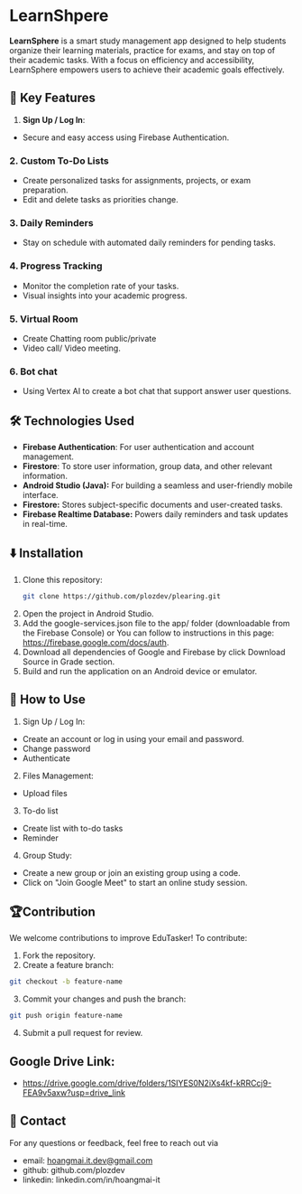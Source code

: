 # LearnShpere

**LearnSphere** is a smart study management app designed to help students organize their learning materials, practice for exams, and stay on top of their academic tasks. With a focus on efficiency and accessibility, LearnSphere empowers users to achieve their academic goals effectively.

## 🚀 Key Features
1. **Sign Up / Log In**:
- Secure and easy access using Firebase Authentication.
### 2. **Custom To-Do Lists**  
- Create personalized tasks for assignments, projects, or exam preparation.  
- Edit and delete tasks as priorities change.  
### 3. **Daily Reminders**  
- Stay on schedule with automated daily reminders for pending tasks.  
### 4. **Progress Tracking**  
- Monitor the completion rate of your tasks.  
- Visual insights into your academic progress.  
### 5. **Virtual Room**
- Create Chatting room public/private
- Video call/ Video meeting.
### 6. **Bot chat**
- Using Vertex AI to create a bot chat that support answer user questions.

## 🛠️ Technologies Used
- **Firebase Authentication**: For user authentication and account management.
- **Firestore**: To store user information, group data, and other relevant information.
- **Android Studio (Java):** For building a seamless and user-friendly mobile interface.
- **Firestore:** Stores subject-specific documents and user-created tasks. 
- **Firebase Realtime Database:** Powers daily reminders and task updates in real-time.

## ⬇️ Installation
1. Clone this repository:
   ```bash
   git clone https://github.com/plozdev/plearing.git
   ```
2. Open the project in Android Studio.
3. Add the google-services.json file to the app/ folder (downloadable from the Firebase Console) or You can follow to instructions in this page: https://firebase.google.com/docs/auth.
4. Download all dependencies of Google and Firebase by click Download Source in Grade section.
5. Build and run the application on an Android device or emulator.

## 📌 How to Use
1. Sign Up / Log In:
- Create an account or log in using your email and password.
- Change password
- Authenticate
2. Files Management:
- Upload files
3. To-do list
- Create list with to-do tasks
- Reminder
4. Group Study:
- Create a new group or join an existing group using a code.
- Click on "Join Google Meet" to start an online study session.

## 🏆Contribution
We welcome contributions to improve EduTasker! To contribute:
1. Fork the repository.
2. Create a feature branch:
  ```bash
  git checkout -b feature-name
  ```
3. Commit your changes and push the branch:
  ```bash
  git push origin feature-name
  ```
4. Submit a pull request for review.

## Google Drive Link:
- https://drive.google.com/drive/folders/1SIYES0N2iXs4kf-kRRCcj9-FEA9v5axw?usp=drive_link

## 📧 Contact
For any questions or feedback, feel free to reach out via 
- email: hoangmai.it.dev@gmail.com
- github: github.com/plozdev
- linkedin: linkedin.com/in/hoangmai-it
